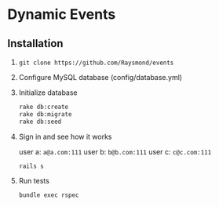 # Dynamic Events

## Installation

1. `git clone https://github.com/Raysmond/events`

2. Configure MySQL database (config/database.yml)
3. Initialize database

	  ```bash
	  rake db:create
	  rake db:migrate
	  rake db:seed
	  ```

4. Sign in and see how it works
	
	user a: `a@a.com:111`
	user b: `b@b.com:111`
	user c: `c@c.com:111`	
	
	```
	rails s
	```
   
5. Run tests

	```bash
	bundle exec rspec
	```

